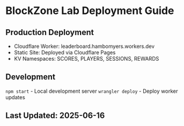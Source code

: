 ﻿# BlockZone Lab Deployment Guide

## Production Deployment
- Cloudflare Worker: leaderboard.hambomyers.workers.dev
- Static Site: Deployed via Cloudflare Pages
- KV Namespaces: SCORES, PLAYERS, SESSIONS, REWARDS

## Development
`npm start` - Local development server
`wrangler deploy` - Deploy worker updates

## Last Updated: 2025-06-16
